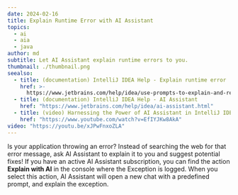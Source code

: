```yaml
---
date: 2024-02-16
title: Explain Runtime Error with AI Assistant
topics:
  - ai
  - aia
  - java
author: md
subtitle: Let AI Assistant explain runtime errors to you.
thumbnail: ./thumbnail.png
seealso:
  - title: (documentation) IntelliJ IDEA Help - Explain runtime error
    href: >-
      https://www.jetbrains.com/help/idea/use-prompts-to-explain-and-refactor-your-code.html#ai-explain-runtime-error
  - title: (documentation) IntelliJ IDEA Help - AI Assistant
    href: "https://www.jetbrains.com/help/idea/ai-assistant.html"
  - title: (video) Harnessing the Power of AI Assistant in IntelliJ IDEA
    href: "https://www.youtube.com/watch?v=EfIYJKw8AkA"
video: "https://youtu.be/xJPwFnxoZLA"
---
```


Is your application throwing an error? Instead of searching the web for that error message, ask AI Assistant to explain it to you and suggest potential fixes!
If you have an active AI Assistant subscription, you can find the action **Explain with AI** in the console where the Exception is logged. When you select this action, AI Assistant will open a new chat with a predefined prompt, and explain the exception.

